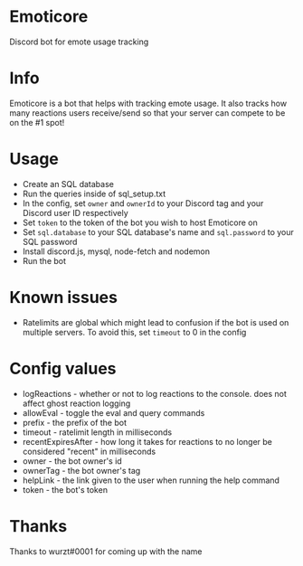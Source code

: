 # Emoticore
Discord bot for emote usage tracking

# Info
Emoticore is a bot that helps with tracking emote usage. It also tracks how many reactions users receive/send so that your server can compete to be on the #1 spot!

# Usage
- Create an SQL database
- Run the queries inside of sql_setup.txt
- In the config, set `owner` and `ownerId` to your Discord tag and your Discord user ID respectively
- Set `token` to the token of the bot you wish to host Emoticore on
- Set `sql.database` to your SQL database's name and `sql.password` to your SQL password
- Install discord.js, mysql, node-fetch and nodemon
- Run the bot

# Known issues
- Ratelimits are global which might lead to confusion if the bot is used on multiple servers. To avoid this, set `timeout` to 0 in the config

# Config values
- logReactions - whether or not to log reactions to the console. does not affect ghost reaction logging
- allowEval - toggle the eval and query commands
- prefix - the prefix of the bot
- timeout - ratelimit length in milliseconds
- recentExpiresAfter - how long it takes for reactions to no longer be considered "recent" in milliseconds
- owner - the bot owner's id
- ownerTag - the bot owner's tag
- helpLink - the link given to the user when running the help command
- token - the bot's token

# Thanks
Thanks to wurzt#0001 for coming up with the name

